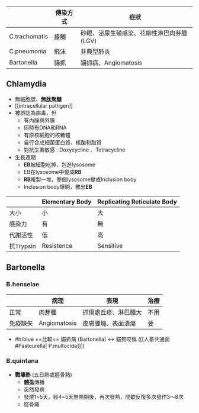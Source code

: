 |               | 傳染方式 | 症狀                                       |
|---------------|----------|--------------------------------------------|
| C.trachomatis | 接觸     | 砂眼、泌尿生殖感染、花柳性淋巴肉芽腫 (LGV) |
| C.pneumonia   | 飛沫     | 非典型肺炎                                 |
| Bartonella    | 貓抓     | 貓抓病、Angiomatosis                      |
## Chlamydia
- 無細胞壁、**無肽聚醣**
- [[intracellular pathgen]]
- 被誤認為病毒，但
	- 有內膜與外膜
	- 同時有DNA和RNA
	- 有原核細胞的核糖體
	- 自行合成細菌蛋白質、核酸和脂質
	- 對抗生素敏感 : Doxycycline 、Tetracycline
- 生長週期
	- **EB**被細胞吃掉，包進lysosome
	- EB在lysosome中變成**RB**
	- **RB**複製一堆，整個lysosome變成Inclusion body
	- Inclusion body爆開，散出**EB**

|           | Elementary Body | Replicating Reticulate Body |
|-----------|-----------------|-----------------------------|
| 大小      | 小              | 大                          |
| 感染力    | 有              | 無                          |
| 代謝活性  | 低              | 高                          |
| 抗Trypsin | Resistence      | Sensitive                   |
## Bartonella
### B.henselae
|          | 病理         | 表現                 | 治療 |
|----------|--------------|----------------------|------|
| 正常     | 肉芽腫       | 抓傷處丘疹、淋巴腫大 | 不用 |
| 免疫缺失 | Angiomatosis | 皮膚腫塊、表面潰瘍   | 要   |

- #h/blue ==比較== 貓抓病 (Bartonella) <-> 貓狗咬傷 ([[人畜共通菌#Pasteurella| P.multocida]]])
### B.quintana
- **戰壕熱** (五日熱或脛骨熱)
	- **體虱**傳播
	- 突然發病
	- 發燒1~5天，經4~5天無熱期後，再次發熱，間歇反復多次發作3～8次
	- 脛骨痛